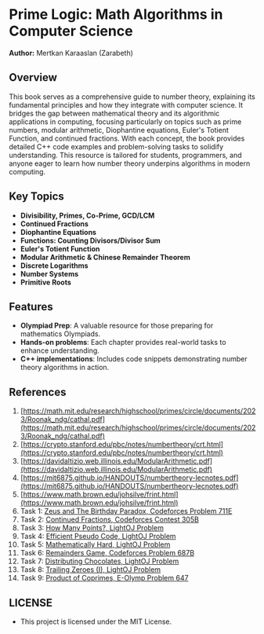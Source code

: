 # Prime Logic: Math Algorithms in Computer Science

**Author:** Mertkan Karaaslan (Zarabeth)

## Overview

This book serves as a comprehensive guide to number theory, explaining its fundamental principles and how they integrate with computer science. It bridges the gap between mathematical theory and its algorithmic applications in computing, focusing particularly on topics such as prime numbers, modular arithmetic, Diophantine equations, Euler's Totient Function, and continued fractions. With each concept, the book provides detailed C++ code examples and problem-solving tasks to solidify understanding. This resource is tailored for students, programmers, and anyone eager to learn how number theory underpins algorithms in modern computing.

## Key Topics

- **Divisibility, Primes, Co-Prime, GCD/LCM**
- **Continued Fractions**
- **Diophantine Equations**
- **Functions: Counting Divisors/Divisor Sum**
- **Euler's Totient Function**
- **Modular Arithmetic & Chinese Remainder Theorem**
- **Discrete Logarithms**
- **Number Systems**
- **Primitive Roots**

## Features

- **Olympiad Prep**: A valuable resource for those preparing for mathematics Olympiads.
- **Hands-on problems**: Each chapter provides real-world tasks to enhance understanding.
- **C++ implementations**: Includes code snippets demonstrating number theory algorithms in action.

## References

1. [https://math.mit.edu/research/highschool/primes/circle/documents/2023/Roonak_ndg/cathal.pdf](https://math.mit.edu/research/highschool/primes/circle/documents/2023/Roonak_ndg/cathal.pdf)
2. [https://crypto.stanford.edu/pbc/notes/numbertheory/crt.html](https://crypto.stanford.edu/pbc/notes/numbertheory/crt.html)
3. [https://davidaltizio.web.illinois.edu/ModularArithmetic.pdf](https://davidaltizio.web.illinois.edu/ModularArithmetic.pdf)
4. [https://mit6875.github.io/HANDOUTS/numbertheory-lecnotes.pdf](https://mit6875.github.io/HANDOUTS/numbertheory-lecnotes.pdf)
5. [https://www.math.brown.edu/johsilve/frint.html](https://www.math.brown.edu/johsilve/frint.html)
6. Task 1: [Zeus and The Birthday Paradox, Codeforces Problem 711E](https://codeforces.com/problemset/problem/711/E)
7. Task 2: [Continued Fractions, Codeforces Contest 305B](https://codeforces.com/contest/305/problem/B)
8. Task 3: [How Many Points?, LightOJ Problem](https://lightoj.com/problem/how-many-points)
9. Task 4: [Efficient Pseudo Code, LightOJ Problem](https://lightoj.com/problem/efficient-pseudo-code)
10. Task 5: [Mathematically Hard, LightOJ Problem](https://lightoj.com/problem/mathematically-hard)
11. Task 6: [Remainders Game, Codeforces Problem 687B](https://codeforces.com/problemset/problem/687/B)
12. Task 7: [Distributing Chocolates, LightOJ Problem](https://lightoj.com/problem/distributing-chocolates)
13. Task 8: [Trailing Zeroes (I), LightOJ Problem](https://lightoj.com/problem/trailing-zeroes-i)
14. Task 9: [Product of Coprimes, E-Olymp Problem 647](https://basecamp.eolymp.com/en/problems/647)


## LICENSE
- This project is licensed under the MIT License.
